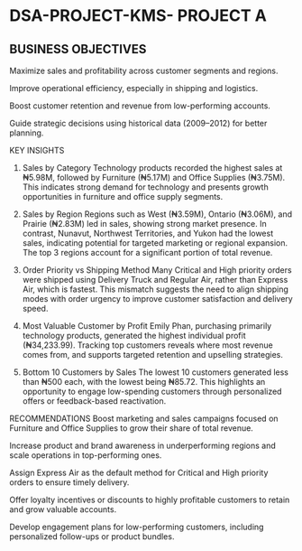 # DSA-PROJECT-KMS- PROJECT A 
## BUSINESS OBJECTIVES
Maximize sales and profitability across customer segments and regions.

Improve operational efficiency, especially in shipping and logistics.

Boost customer retention and revenue from low-performing accounts.

Guide strategic decisions using historical data (2009–2012) for better planning.

KEY INSIGHTS
1. Sales by Category
Technology products recorded the highest sales at ₦5.98M, followed by Furniture (₦5.17M) and Office Supplies (₦3.75M).
This indicates strong demand for technology and presents growth opportunities in furniture and office supply segments.

2. Sales by Region
Regions such as West (₦3.59M), Ontario (₦3.06M), and Prairie (₦2.83M) led in sales, showing strong market presence.
In contrast, Nunavut, Northwest Territories, and Yukon had the lowest sales, indicating potential for targeted marketing or regional expansion.
The top 3 regions account for a significant portion of total revenue.

3. Order Priority vs Shipping Method
Many Critical and High priority orders were shipped using Delivery Truck and Regular Air, rather than Express Air, which is fastest.
This mismatch suggests the need to align shipping modes with order urgency to improve customer satisfaction and delivery speed.

4. Most Valuable Customer by Profit
Emily Phan, purchasing primarily technology products, generated the highest individual profit (₦34,233.99).
Tracking top customers reveals where most revenue comes from, and supports targeted retention and upselling strategies.

5. Bottom 10 Customers by Sales
The lowest 10 customers generated less than ₦500 each, with the lowest being ₦85.72.
This highlights an opportunity to engage low-spending customers through personalized offers or feedback-based reactivation.

RECOMMENDATIONS
Boost marketing and sales campaigns focused on Furniture and Office Supplies to grow their share of total revenue.

Increase product and brand awareness in underperforming regions and scale operations in top-performing ones.

Assign Express Air as the default method for Critical and High priority orders to ensure timely delivery.

Offer loyalty incentives or discounts to highly profitable customers to retain and grow valuable accounts.

Develop engagement plans for low-performing customers, including personalized follow-ups or product bundles.
